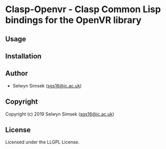 # Clasp-Openvr - Clasp Common Lisp bindings for the OpenVR library

## Usage

## Installation

## Author

* Selwyn Simsek (sgs16@ic.ac.uk)

## Copyright

Copyright (c) 2019 Selwyn Simsek (sgs16@ic.ac.uk)

## License

Licensed under the LLGPL License.
